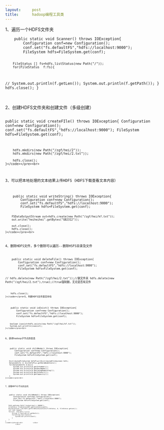 ```yaml
---
layout:     post
title:      hadoop编程工具类
---
```

<div id="article_content" class="article_content clearfix csdn-tracking-statistics" data-pid="blog" data-mod="popu_307" data-dsm="post">
								            <link rel="stylesheet" href="https://csdnimg.cn/release/phoenix/template/css/ck_htmledit_views-f76675cdea.css">
						<div class="htmledit_views" id="content_views">
                
<p>1、遍历一个HDFS文件夹</p>
<p></p><pre><code class="language-java">	public static void Scanner() throws IOException{
		Configuration conf=new Configuration();
		conf.set("fs.defaultFS","hdfs://localhost:9000");
		FileSystem hdfs=FileSystem.get(conf);
		
		FileStatus [] fs=hdfs.listStatus(new Path("/"));
		for(FileStatus  f:fs){
//			System.out.println(f.getLen());
			System.out.println(f.getPath());
		}
		hdfs.close();
	}</code></pre><br>
2、创建HDFS文件夹和创建文件（多级创建）<br><p></p><pre><code class="language-java">	public static void createFIle() throws IOException{
		Configuration conf=new Configuration();
		conf.set("fs.defaultFS","hdfs://localhost:9000");
		FileSystem hdfs=FileSystem.get(conf);
		
		hdfs.mkdirs(new Path("/zgf/hei/2"));
		hdfs.mkdirs(new Path("/zgf/hei/2.txt"));
		
		hdfs.close();
	}</code></pre><br>
3、可以把本地处理的文本结果上传HDFS（HDFS下载查看文本内容）
<p></p><pre><code class="language-java">	public static void writeString() throws IOException{
		Configuration conf=new Configuration();
		conf.set("fs.defaultFS","hdfs://localhost:9000");
		FileSystem hdfs=FileSystem.get(conf);
		
		FSDataOutputStream out=hdfs.create(new Path("/zgf/hei/kf.txt"));
		out.write("heiheihei".getBytes("GB2312"));
	    
		out.close();
		hdfs.close();
	}</code></pre><br>
4、删除HDFS文件，多个删除可以遍历--删除HSFS目录及文件
<p></p><pre><code class="language-java">	public static void deleteFile() throws IOException{
		Configuration conf=new Configuration();
		conf.set("fs.defaultFS","hdfs://localhost:9000");
		FileSystem hdfs=FileSystem.get(conf);
		
//		hdfs.delete(new Path("/zgf/hei/2.txt"));//删文件夹
		hdfs.delete(new Path("/zgf/hei/2.txt"),true);//true强制删，无论是否有文件
		
		hdfs.close();
	}</code></pre>5、判断HDFS文件是否存在
<p></p><pre><code class="language-java">	public static void isExist() throws IOException{
		Configuration conf=new Configuration();
		conf.set("fs.defaultFS","hdfs://localhost:9000");
		FileSystem hdfs=FileSystem.get(conf);
		
		boolean isexist=hdfs.exists(new Path("/zgf/hei/kf.txt"));
		System.out.println(isexist);
	}</code></pre><br>
6、获得hadoop子节点的信息
<p></p><pre><code class="language-java">	public static void childNode() throws IOException{
		Configuration conf=new Configuration();
		conf.set("fs.defaultFS","hdfs://localhost:9000");
		FileSystem hdfs=FileSystem.get(conf);
	
		DistributedFileSystem hdfsPlus=(DistributedFileSystem) hdfs;
		DatanodeInfo [] dis=hdfsPlus.getDataNodeStats();
		for(DatanodeInfo d:dis){
			System.out.println(d.getInfoAddr());
			System.out.println(d.getHostName());
			System.out.println(d.getCacheRemaining());
			System.out.println(d.getInfoPort());
			System.out.println(d.getCapacity());
		}
	}</code></pre><br>
7、获取HDFS子节点的主机
<p></p><pre><code class="language-java">	public static void childNode2() throws IOException{
		Configuration conf=new Configuration();
		conf.set("fs.defaultFS","hdfs://localhost:9000");
		FileSystem hdfs=FileSystem.get(conf);
		
		Path path=new Path("/output/part-r-00000");
		FileStatus fileStatus=hdfs.getFileStatus(path);
		BlockLocation []bl=hdfs.getFileBlockLocations(fileStatus, 0, fileStatus.getLen());
		int l=bl.length;
		for(int  i=0;i&lt;l;i++){
			String [] hosts=bl[i].getHosts();
			for(String host:hosts){
				System.out.println(host);
			}
		}
	}
	</code></pre><br><br>            </div>
                </div>